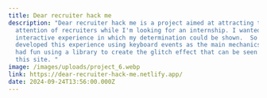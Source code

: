 ```yaml
---
title: Dear recruiter hack me
description: "Dear recruiter hack me is a project aimed at attracting the
  attention of recruiters while I'm looking for an internship. I wanted an
  interactive experience in which my determination could be shown.  So I
  developed this experience using keyboard events as the main mechanics. I also
  had fun using a library to create the glitch effect that can be seen all over
  this site. "
image: /images/uploads/project_6.webp
link: https://dear-recruiter-hack-me.netlify.app/
date: 2024-09-24T13:56:00.000Z
---
```

